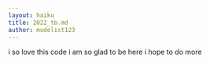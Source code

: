 ```yaml
---
layout: haiku
title: 2022_tb.md
author: modelist123
---
```



i so love this code
i am so glad to be here 
i hope to do more